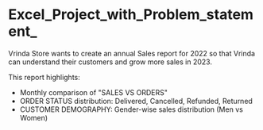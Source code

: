 # Excel_Project_with_Problem_statement_
Vrinda Store wants to create an annual Sales report for 2022 so that Vrinda can understand their customers and grow more sales in 2023.

This report highlights:
- Monthly comparison of "SALES VS ORDERS"
- ORDER STATUS distribution: Delivered, Cancelled, Refunded, Returned
- CUSTOMER DEMOGRAPHY: Gender-wise sales distribution (Men vs Women)

